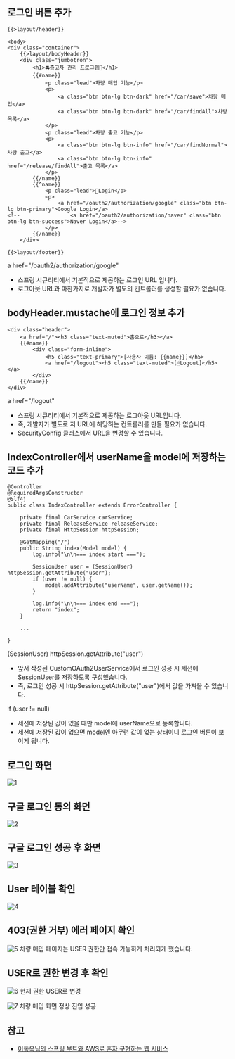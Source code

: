 ## 로그인 버튼 추가
```
{{>layout/header}}

<body>
<div class="container">
    {{>layout/bodyHeader}}
    <div class="jumbotron">
        <h1>🚘중고차 관리 프로그램🚖</h1>
        {{#name}}
            <p class="lead">차량 매입 기능</p>
            <p>
                <a class="btn btn-lg btn-dark" href="/car/save">차량 매입</a>
                <a class="btn btn-lg btn-dark" href="/car/findAll">차량 목록</a>
            </p>
            <p class="lead">차량 출고 기능</p>
            <p>
                <a class="btn btn-lg btn-info" href="/car/findNormal">차량 출고</a>
                <a class="btn btn-lg btn-info" href="/release/findAll">출고 목록</a>
            </p>
        {{/name}}
        {{^name}}
            <p class="lead">🔐Login</p>
            <p>
                <a href="/oauth2/authorization/google" class="btn btn-lg btn-primary">Google Login</a>
<!--                <a href="/oauth2/authorization/naver" class="btn btn-lg btn-success">Naver Login</a>-->
            </p>
        {{/name}}
    </div>

{{>layout/footer}}
```
a href="/oauth2/authorization/google"
* 스프링 시큐리티에서 기본적으로 제공하는 로그인 URL 입니다.
* 로그아웃 URL과 마찬가지로 개발자가 별도의 컨트롤러를 생성할 필요가 없습니다.

## bodyHeader.mustache에 로그인 정보 추가
```
<div class="header">
    <a href="/"><h3 class="text-muted">홈으로</h3></a>
    {{#name}}
        <div class="form-inline">
            <h5 class="text-primary">[사용자 이름: {{name}}]</h5>
            <a href="/logout"><h5 class="text-muted">[🖱Logout]</h5></a>
        </div>
    {{/name}}
</div>
```
a href="/logout"
* 스프링 시큐리티에서 기본적으로 제공하는 로그아웃 URL입니다.
* 즉, 개발자가 별도로 저 URL에 해당하는 컨트롤러를 만들 필요가 없습니다.   
* SecurityConfig 클래스에서 URL을 변경할 수 있습니다.

## IndexController에서 userName을 model에 저장하는 코드 추가
```
@Controller
@RequiredArgsConstructor
@Slf4j
public class IndexController extends ErrorController {

    private final CarService carService;
    private final ReleaseService releaseService;
    private final HttpSession httpSession;

    @GetMapping("/")
    public String index(Model model) {
        log.info("\n\n=== index start ===");

        SessionUser user = (SessionUser) httpSession.getAttribute("user");
        if (user != null) {
            model.addAttribute("userName", user.getName());
        }
        
        log.info("\n\n=== index end ===");
        return "index";
    }

    ...

}
```
(SessionUser) httpSession.getAttribute("user")
* 앞서 작성된 CustomOAuth2UserService에서 로그인 성공 시 세션에 SessionUser를 저장하도록 구성했습니다.
* 즉, 로그인 성공 시 httpSession.getAttribute("user")에서 값을 가져올 수 있습니다.

if (user != null)
* 세션에 저장된 값이 있을 때만 model에 userName으로 등록합니다.
* 세션에 저장된 값이 없으면 model엔 아무런 값이 없는 상태이니 로그인 버튼이 보이게 됩니다.

## 로그인 화면
![1](https://raw.githubusercontent.com/smpark1020/tistory/master/Spring/%5BSpringSecurity%5D%20%EA%B5%AC%EA%B8%80%20%EB%A1%9C%EA%B7%B8%EC%9D%B8%20%EC%97%B0%EB%8F%99%ED%95%98%EA%B8%B0%206%20-%20%EB%A1%9C%EA%B7%B8%EC%9D%B8%20%ED%85%8C%EC%8A%A4%ED%8A%B8/1.PNG)

## 구글 로그인 동의 화면
![2](https://raw.githubusercontent.com/smpark1020/tistory/master/Spring/%5BSpringSecurity%5D%20%EA%B5%AC%EA%B8%80%20%EB%A1%9C%EA%B7%B8%EC%9D%B8%20%EC%97%B0%EB%8F%99%ED%95%98%EA%B8%B0%206%20-%20%EB%A1%9C%EA%B7%B8%EC%9D%B8%20%ED%85%8C%EC%8A%A4%ED%8A%B8/2.PNG)

## 구글 로그인 성공 후 화면
![3](https://raw.githubusercontent.com/smpark1020/tistory/master/Spring/%5BSpringSecurity%5D%20%EA%B5%AC%EA%B8%80%20%EB%A1%9C%EA%B7%B8%EC%9D%B8%20%EC%97%B0%EB%8F%99%ED%95%98%EA%B8%B0%206%20-%20%EB%A1%9C%EA%B7%B8%EC%9D%B8%20%ED%85%8C%EC%8A%A4%ED%8A%B8/3.PNG)

## User 테이블 확인
![4](https://raw.githubusercontent.com/smpark1020/tistory/master/Spring/%5BSpringSecurity%5D%20%EA%B5%AC%EA%B8%80%20%EB%A1%9C%EA%B7%B8%EC%9D%B8%20%EC%97%B0%EB%8F%99%ED%95%98%EA%B8%B0%206%20-%20%EB%A1%9C%EA%B7%B8%EC%9D%B8%20%ED%85%8C%EC%8A%A4%ED%8A%B8/4.PNG)

## 403(권한 거부) 에러 페이지 확인
![5](https://raw.githubusercontent.com/smpark1020/tistory/master/Spring/%5BSpringSecurity%5D%20%EA%B5%AC%EA%B8%80%20%EB%A1%9C%EA%B7%B8%EC%9D%B8%20%EC%97%B0%EB%8F%99%ED%95%98%EA%B8%B0%206%20-%20%EB%A1%9C%EA%B7%B8%EC%9D%B8%20%ED%85%8C%EC%8A%A4%ED%8A%B8/5.PNG)
차량 매입 페이지는 USER 권한만 접속 가능하게 처리되게 했습니다.   

## USER로 권한 변경 후 확인
![6](https://raw.githubusercontent.com/smpark1020/tistory/master/Spring/%5BSpringSecurity%5D%20%EA%B5%AC%EA%B8%80%20%EB%A1%9C%EA%B7%B8%EC%9D%B8%20%EC%97%B0%EB%8F%99%ED%95%98%EA%B8%B0%206%20-%20%EB%A1%9C%EA%B7%B8%EC%9D%B8%20%ED%85%8C%EC%8A%A4%ED%8A%B8/6.PNG)
현재 권한 USER로 변경

![7](https://raw.githubusercontent.com/smpark1020/tistory/master/Spring/%5BSpringSecurity%5D%20%EA%B5%AC%EA%B8%80%20%EB%A1%9C%EA%B7%B8%EC%9D%B8%20%EC%97%B0%EB%8F%99%ED%95%98%EA%B8%B0%206%20-%20%EB%A1%9C%EA%B7%B8%EC%9D%B8%20%ED%85%8C%EC%8A%A4%ED%8A%B8/7.PNG)
차량 매입 화면 정상 진입 성공

## 참고
* [이동욱님의 스프링 부트와 AWS로 혼자 구현하는 웹 서비스](https://jojoldu.tistory.com/463)